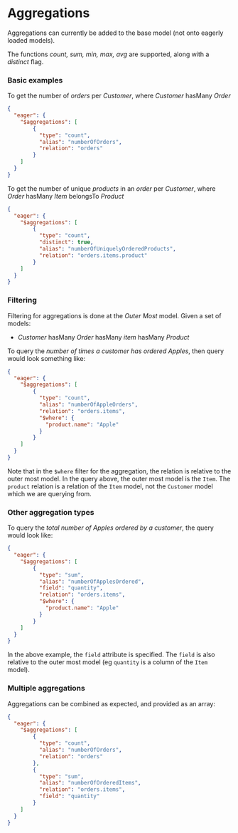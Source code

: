 # Aggregations

Aggregations can currently be added to the base model (not onto eagerly loaded models).

The functions _count, sum, min, max, avg_ are supported, along with a _distinct_ flag.

### Basic examples

To get the number of _orders_ per _Customer_, where _Customer_ hasMany _Order_
```json
{
  "eager": {
    "$aggregations": [
        {
          "type": "count",
          "alias": "numberOfOrders",
          "relation": "orders"
        }
    ]
  }
}
```

To get the number of unique _products_ in an _order_ per _Customer_, where _Order_ hasMany _Item_ belongsTo _Product_
```json
{
  "eager": {
    "$aggregations": [
        {
          "type": "count",
          "distinct": true,
          "alias": "numberOfUniquelyOrderedProducts",
          "relation": "orders.items.product"
        }
    ]
  }
}
```

### Filtering

Filtering for aggregations is done at the _Outer Most_ model. Given a set of models:

* _Customer_ hasMany _Order_ hasMany _item_ hasMany _Product_

To query the _number of times a customer has ordered Apples_, then query would look something like:
```json
{
  "eager": {
    "$aggregations": [
        {
          "type": "count",
          "alias": "numberOfAppleOrders",
          "relation": "orders.items",
          "$where": {
            "product.name": "Apple"
          }
        }
    ]
  }
}
```

Note that in the `$where` filter for the aggregation, the relation is relative to the outer most model. In the query above, the outer most model is the `Item`. The `product` relation is a relation of the `Item` model, not the `Customer` model which we are querying from.

### Other aggregation types
To query the _total number of Apples ordered by a customer_, the query would look like:
```json
{
  "eager": {
    "$aggregations": [
        {
          "type": "sum",
          "alias": "numberOfApplesOrdered",
          "field": "quantity",
          "relation": "orders.items",
          "$where": {
            "product.name": "Apple"
          }
        }
    ]
  }
}
```

In the above example, the `field` attribute is specified. The `field` is also relative to the outer most model (eg `quantity` is a column of the `Item` model).

### Multiple aggregations
Aggregations can be combined as expected, and provided as an array:
```json
{
  "eager": {
    "$aggregations": [
        {
          "type": "count",
          "alias": "numberOfOrders",
          "relation": "orders"
        },
        {
          "type": "sum",
          "alias": "numberOfOrderedItems",
          "relation": "orders.items",
          "field": "quantity"
        }
    ]
  }
}
```